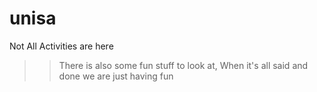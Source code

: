 # unisa
Not All Activities are here

>> There is also some fun stuff to look at, When it's all said and done we are just having fun 

